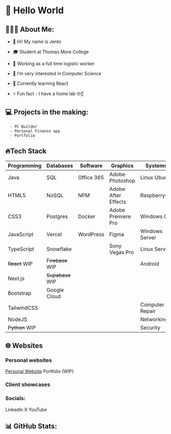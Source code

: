 # 👋 Hello World


## 👨🏼‍🎨 About Me:
- 🙋 Hi! My name is Jento
- 🎓 Student at Thomas More College
- 🏢 Working as a full time logistic worker
  
- 👀 I’m very interested in Computer Science
- 🌱 Currently learning React
- ⚡️ Fun fact - I have a home lab 🤓☝️


## 💻 Projects in the making:
      - PC Builder
      - Personal Finance app
      - Portfolio


## 🔥Tech Stack
| **Programming**    | **Databases**    | **Software**         | **Graphics**              | **Systems**             |
|--------------------|------------------|----------------------|---------------------------|-------------------------|
| Java               | SQL              | Office 365           | Adobe Photoshop           | Linux Ubuntu            |
| HTML5              | NoSQL            | NPM                  | Adobe After Effects       | RaspberryOS             |
| CSS3               | Postgres         | Docker               | Adobe Premiere Pro        | Windows OS              |
| JavaScript         | Vercel           | WordPress            | Figma                     | Windows Server          |
| TypeScript         | Snowflake        |                      | Sony Vegas Pro            | Linux Server            |
| ~~React~~ WIP      | ~~Firebase~~ WIP |                      |                           | Android                 |
| Next.js            | ~~Supabase~~ WIP |                      |                           |                         |
| Bootstrap          | Google Cloud     |                      |                           |                         |
| TailwindCSS        |                  |                      |                           | Computer Repair         |
| NodeJS             |                  |                      |                           | Networking              |
| ~~Python~~  WIP    |                  |                      |                           | Security                |

## 🌐 Websites
### Personal websites
[Personal Website](https://jentopieters.be)
Portfolio (WIP)

### Client showcases

### Socials:
LinkedIn X YouTube

## 📊 GitHub Stats:
